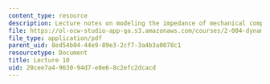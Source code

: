 ```yaml
---
content_type: resource
description: Lecture notes on modeling the impedance of mechanical components.
file: https://ol-ocw-studio-app-qa.s3.amazonaws.com/courses/2-004-dynamics-and-control-ii-spring-2008/20cee7a4963094d7e0e68c2efc2dcacd_lecture_10.pdf
file_type: application/pdf
parent_uid: 8ed54b04-44e9-89e3-2cf7-3a4b3a0078c1
resourcetype: Document
title: Lecture 10
uid: 20cee7a4-9630-94d7-e0e6-8c2efc2dcacd
---
```

